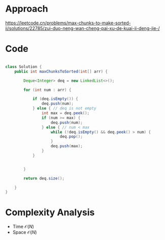 # Approach

https://leetcode.cn/problems/max-chunks-to-make-sorted-ii/solutions/22785/zui-duo-neng-wan-cheng-pai-xu-de-kuai-ii-deng-jie-/

# Code

```java

class Solution {
    public int maxChunksToSorted(int[] arr) {

        Deque<Integer> deq = new LinkedList<>();

        for (int num : arr) {

            if (deq.isEmpty()) {
                deq.push(num);
            } else { // deq is not empty
                int max = deq.peek();
                if (num >= max) {
                    deq.push(num);
                } else { // num < max
                    while (!deq.isEmpty() && deq.peek() > num) {
                        deq.pop();
                    }
                    deq.push(max);
                }
            }


        }

        return deq.size();

    }
}


```

# Complexity Analysis

- Time $\mathcal{O}(N)$
- Space $\mathcal{O}(N)$